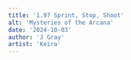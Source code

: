 ```yaml
---
title: '1.97 Sprint, Stop, Shoot'
alt: 'Mysteries of the Arcana'
date: '2024-10-03'
author: 'J Gray'
artist: 'Keira'
---
```

